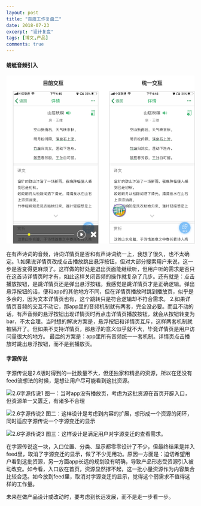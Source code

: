 ```yaml
---
layout: post
title: "百度工作复盘二"
date: 2018-07-23
excerpt: "设计复盘"
tags: [博文,产品]
comments: true
---
```


#### 蜻蜓音频引入

![2.7详情页音频改动](../assets/img/post-img/百度/2.7详情页音频改动.png)

在有声诗词的音频，诗词详情页是否和有声诗词统一上，我想了很久，也不太确定。1.如果说详情页改成点击播放跳出悬浮按钮，但对大部分搜索用户来说，这一步是否变得更麻烦了。这样做的好处是退出页面能继续听，但用户听的需求是否只在这首诗详情页时才有，如此这样关闭音频的操作就复杂了几步。还有就是：点击播放按钮，是跳详情页还是弹出悬浮按钮。我感觉是跳详情页才是正确逻辑。弹出悬浮按钮的话，便和app的其他地方不同，但在详情页播放时跳到播放页，似乎是多余的，因为文本详情页也有，这个跳转只是符合逻辑却不符合需求。
2.如果详情页音频的交互不动它，那app里的音频机制就有两套，完全没必要。而且不动的话，有声音频的悬浮按钮出现详情页时再点击详情页播放按钮，就会从按钮转变为bar，不太合理。当时想的解决方案是，悬浮按钮和详情页互斥，这样两套机制就被隔开了。但如果不支持详情页，那悬浮的意义似乎就不大，毕竟详情页是用户访问量很大的地方。
最后的方案是：app里所有音频统一一套机制。详情页点击播放时跳出悬浮按钮，而不是到播放页。

#### 字源传说

字源传说是2.6版时得到的一批数量不大，但还独家和精品的资源，所以在还没有feed流想法的时候，是想让用户尽可能看到这批资源。

![2.6字源传说1](../assets/img/post-img/百度/2.6字源传说1.png)
图一：当时app没有播放页，考虑为这批资源在首页开辟入口，但资源单一又匮乏，有诸多不合理

![2.6字源传说2](../assets/img/post-img/百度/2.6字源传说2.png)
图二：这样设计是考虑到内容的扩展，想形成一个资源的闭环，同时适应字源传说一个字源变迁的显示

![2.6字源传说3](../assets/img/post-img/百度/2.6字源传说3.png)
图三：这样设计是满足用户对字源变迁的查看需求。

在字源传说这一块，入口位置、分类、显示都零零设计了不少，但最终结果是并入feed里，取消了字源变迁的显示，做了不少无用功。原因一方面是：迫切希望用户看到这批资源，另一方面app长远的规划没有明确，导致产品形态受资源引入被动改变。如今看，入口放在首页，资源显然撑不起，这一批小量资源作为内容集合比较合适。如今放到feed里，取消对字源变迁的显示，觉得这个弱需求不值得这样的工作量。

未来在做产品设计或改动时，要考虑到长远发展，而不是走一步看一步。



















